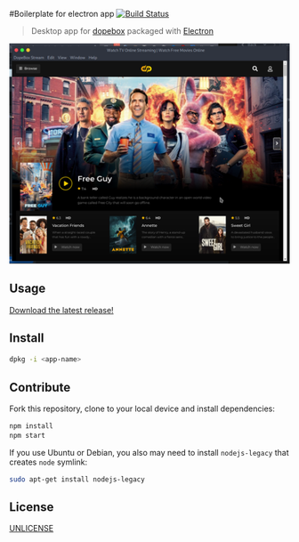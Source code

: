 #Boilerplate for electron app [![Build Status][travis-image]][travis-url]

> Desktop app for [dopebox][dopebox] packaged with [Electron][electron]

![](media/screenshot.png)

## Usage

[Download the latest release!](https://github.com/jdevstudios/dopebox.net/releases/latest)

## Install

```sh
dpkg -i <app-name>
```

## Contribute

Fork this repository, clone to your local device and install dependencies:

```sh
npm install
npm start
```

If you use Ubuntu or Debian, you also may need to install `nodejs-legacy` that creates `node` symlink:

```sh
sudo apt-get install nodejs-legacy
```

## License

[UNLICENSE][unlicense]

[travis-url]: https://travis-ci.org/andrepolischuk/keep
[travis-image]: https://travis-ci.org/andrepolischuk/keep.svg?branch=master

[dopebox]: https://dopebox.net
[electron]: http://electron.atom.io
[unlicense]: http://unlicense.org
